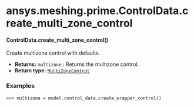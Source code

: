 # ansys.meshing.prime.ControlData.create_multi_zone_control

#### ControlData.create_multi_zone_control()

Create multizone control with defaults.

* **Returns:**
  `multizone`
  : Returns the multizone control.
* **Return type:**
  [`MultiZoneControl`](ansys.meshing.prime.MultiZoneControl.md#ansys.meshing.prime.MultiZoneControl)

### Examples

```pycon
>>> multizone = model.control_data.create_wrapper_control()
```

<!-- !! processed by numpydoc !! -->
